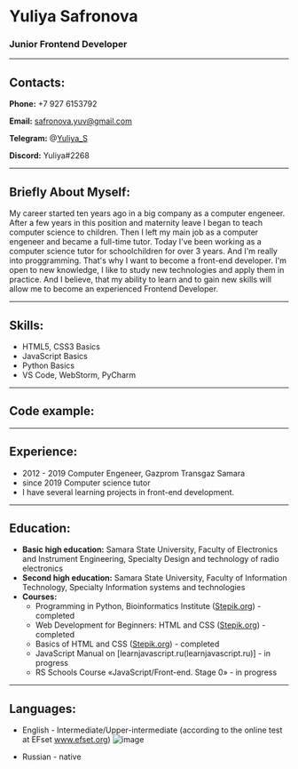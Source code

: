 # Yuliya Safronova
### Junior Frontend Developer
---
## Contacts:
**Phone:** +7 927 6153792

**Email:** safronova.yuv@gmail.com

**Telegram:** @[Yuliya_S](https://t.me/Yulia_Safronova)

**Discord:** Yuliya#2268

---
## Briefly About Myself:


My career started ten years ago in a big company as a computer engeneer. After a few years in this  position and maternity leave 
I began to teach computer science to children. Then I left my main job as a computer engeneer and became a  full-time tutor.
Today I've been working as a computer science tutor for schoolchildren for over 3 years.
And I'm really into proggramming. That's why I want to become a front-end developer. 
I'm open to new knowledge, I like to study new technologies and apply them in practice. 
And I believe, that my ability to learn and to gain new skills will allow me to become an experienced Frontend Developer.


---
## Skills:
 * HTML5, CSS3 Basics
 * JavaScript Basics
 * Python Basics
 * VS Code, WebStorm, PyCharm


---
## Code example:


---
## Experience:
* 2012 - 2019 Computer Engeneer, Gazprom Transgaz Samara
* since 2019 Computer science tutor
* I have several learning projects in front-end development.

---
## Education:

* **Basic high education:** Samara State University, Faculty of Electronics and Instrument Engineering, Specialty Design and technology of radio electronics
* **Second high education:** Samara State University, Faculty of Information Technology, Specialty Information systems and technologies
* **Courses:** 
    * Programming in Python, Bioinformatics Institute ([Stepik.org](stepik.org)) - completed
    * Web Development for Beginners: HTML and CSS ([Stepik.org](stepik.org))  - completed
    * Basics of HTML and CSS ([Stepik.org](stepik.org))  - completed
    * JavaScript Manual on [learnjavascript.ru(learnjavascript.ru)] - in progress
    * RS Schools Course «JavaScript/Front-end. Stage 0» - in progress

---
## Languages:

* English - Intermediate/Upper-intermediate (according to the online test at EFset www.efset.org)
![image](https://user-images.githubusercontent.com/61112281/171990609-fd35dc0b-8dfc-424a-9889-07489971a8ed.png)


* Russian - native
